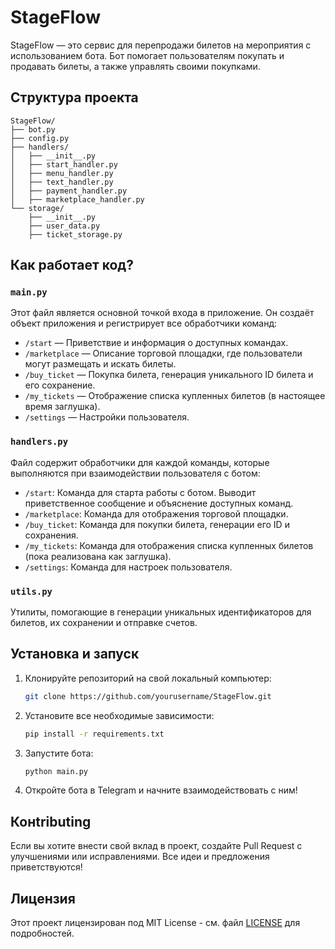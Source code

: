 
# StageFlow

StageFlow — это сервис для перепродажи билетов на мероприятия с использованием бота. Бот помогает пользователям покупать и продавать билеты, а также управлять своими покупками.

## Структура проекта

```
StageFlow/
├── bot.py
├── config.py
├── handlers/
│   ├── __init__.py
│   ├── start_handler.py
│   ├── menu_handler.py
│   ├── text_handler.py
│   ├── payment_handler.py
│   ├── marketplace_handler.py
└── storage/
    ├── __init__.py
    ├── user_data.py
    ├── ticket_storage.py
```

## Как работает код?

### `main.py`

Этот файл является основной точкой входа в приложение. Он создаёт объект приложения и регистрирует все обработчики команд:

- `/start` — Приветствие и информация о доступных командах.
- `/marketplace` — Описание торговой площадки, где пользователи могут размещать и искать билеты.
- `/buy_ticket` — Покупка билета, генерация уникального ID билета и его сохранение.
- `/my_tickets` — Отображение списка купленных билетов (в настоящее время заглушка).
- `/settings` — Настройки пользователя.

### `handlers.py`

Файл содержит обработчики для каждой команды, которые выполняются при взаимодействии пользователя с ботом:

- `/start`: Команда для старта работы с ботом. Выводит приветственное сообщение и объяснение доступных команд.
- `/marketplace`: Команда для отображения торговой площадки.
- `/buy_ticket`: Команда для покупки билета, генерации его ID и сохранения.
- `/my_tickets`: Команда для отображения списка купленных билетов (пока реализована как заглушка).
- `/settings`: Команда для настроек пользователя.

### `utils.py`

Утилиты, помогающие в генерации уникальных идентификаторов для билетов, их сохранении и отправке счетов.

## Установка и запуск

1. Клонируйте репозиторий на свой локальный компьютер:
   ```bash
   git clone https://github.com/yourusername/StageFlow.git
   ```

2. Установите все необходимые зависимости:
   ```bash
   pip install -r requirements.txt
   ```

3. Запустите бота:
   ```bash
   python main.py
   ```

4. Откройте бота в Telegram и начните взаимодействовать с ним!

## Конtributing

Если вы хотите внести свой вклад в проект, создайте Pull Request с улучшениями или исправлениями. Все идеи и предложения приветствуются!

## Лицензия

Этот проект лицензирован под MIT License - см. файл [LICENSE](LICENSE) для подробностей.
